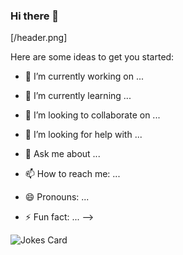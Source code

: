 ### Hi there 👋

<!--
**hotkeys7/hotkeys7** is a ✨ _special_ ✨ repository because its `README.md` (this file) appears on your GitHub profile


  <img align="right" alt="Coding" width="400" src="">

<!-- Markdown -->
[/header.png]


Here are some ideas to get you started:

- 🔭 I’m currently working on ...
- 🌱 I’m currently learning ...
- 👯 I’m looking to collaborate on ...
- 🤔 I’m looking for help with ...
- 💬 Ask me about ...
- 📫 How to reach me: ...
- 😄 Pronouns: ...
- ⚡ Fun fact: ...
-->



  <!-- Markdown -->

![Jokes Card](https://readme-jokes.vercel.app/api)
